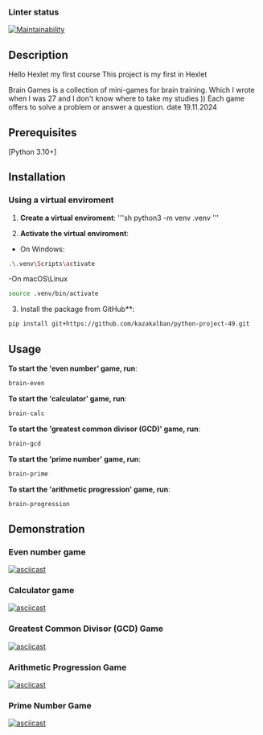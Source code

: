 ### Linter status
[![Maintainability](https://api.codeclimate.com/v1/badges/fb65680623d9149df103/maintainability)](https://codeclimate.com/github/kazakalban/python-project-49/maintainability)

## Description
Hello Hexlet my first course
This project is my first in Hexlet 

Brain Games is a collection of mini-games for brain training. Which I wrote when I was 27 and I don't know where to take my studies ))
Each game offers to solve a problem or answer a question.
date 19.11.2024


## Prerequisites
[Python 3.10+]

## Installation

### Using a virtual enviroment


1. **Create a virtual enviroment**:
    '''sh
    python3 -m venv .venv
    '''
    
2. **Activate the virtual enviroment**:
- On Windows:
```sh
.\.venv\Scripts\activate
```
-On macOS\Linux
```sh 
source .venv/bin/activate
```

3. Install the package from GitHub**:
```sh
pip install git+https://github.com/kazakalban/python-project-49.git
```

## Usage
**To start the 'even number' game, run**:
```sh 
brain-even 
```

**To start the 'calculator' game, run**:
```sh
brain-calc
```

**To start the 'greatest common divisor (GCD)' game, run**:
```sh
brain-gcd
```    

**To start the 'prime number' game, run**:
```sh
brain-prime
```

**To start the 'arithmetic progression' game, run**:
```sh
brain-progression
```

## Demonstration
### Even number game 
[![asciicast](https://asciinema.org/a/F7SH3ltXwWMXs7ckCgL1FnUWk.svg)](https://asciinema.org/a/F7SH3ltXwWMXs7ckCgL1FnUWk)

### Calculator game
[![asciicast](https://asciinema.org/a/Q4BuVghsYnfT28PHk9Y2CgYm8.svg)](https://asciinema.org/a/Q4BuVghsYnfT28PHk9Y2CgYm8)

### Greatest Common Divisor (GCD) Game
[![asciicast](https://asciinema.org/a/wFkOfznBENw5UeDrIbXFyTQe5.svg)](https://asciinema.org/a/wFkOfznBENw5UeDrIbXFyTQe5)

### Arithmetic Progression Game
[![asciicast](https://asciinema.org/a/z0yPUvKqE7XhwAXtZmFuF7kAP.svg)](https://asciinema.org/a/z0yPUvKqE7XhwAXtZmFuF7kAP)

### Prime Number Game
[![asciicast](https://asciinema.org/a/SIznOvdIrw2rht6UwvZzBwiJV.svg)](https://asciinema.org/a/SIznOvdIrw2rht6UwvZzBwiJV)